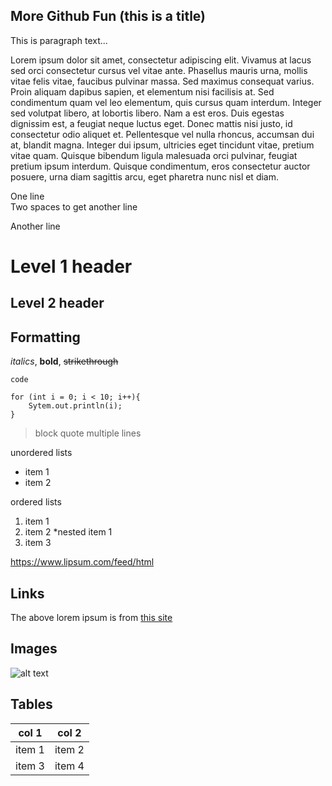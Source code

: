 More Github Fun (this is a title)
-----------------------------------
This is paragraph text...

Lorem ipsum dolor sit amet, consectetur adipiscing elit. Vivamus at lacus sed orci consectetur cursus vel vitae ante. Phasellus mauris urna, mollis vitae felis vitae, faucibus pulvinar massa. Sed maximus consequat varius. Proin aliquam dapibus sapien, et elementum nisi facilisis at. Sed condimentum quam vel leo elementum, quis cursus quam interdum. Integer sed volutpat libero, at lobortis libero. Nam a est eros. Duis egestas dignissim est, a feugiat neque luctus eget. Donec mattis nisi justo, id consectetur odio aliquet et. Pellentesque vel nulla rhoncus, accumsan dui at, blandit magna. Integer dui ipsum, ultricies eget tincidunt vitae, pretium vitae quam. Quisque bibendum ligula malesuada orci pulvinar, feugiat pretium ipsum interdum. Quisque condimentum, eros consectetur auctor posuere, urna diam sagittis arcu, eget pharetra nunc nisl et diam.

One line  
Two spaces to get another line

Another line

# Level 1 header
## Level 2 header

## Formatting

*italics*, **bold**, ~~strikethrough~~

`code`

```
for (int i = 0; i < 10; i++){
    Sytem.out.println(i);
}
```

>block quote
>multiple lines

unordered lists
* item 1
* item 2

ordered lists
1. item 1
1. item 2
    *nested item 1
1. item 3

https://www.lipsum.com/feed/html

## Links
The above lorem ipsum is from [this site](https://www.lipsum.com/feed/html)

## Images
![alt text](https://mcdwayne-dca059d1.cdn.sitedistrict.com/wp-content/uploads/2018/05/I-love-markdown-syntax-language.png?fsum=28bbcf7c9e94)

## Tables
|col 1|col 2|
|----|----|
|item 1|item 2|
|item 3|item 4|
